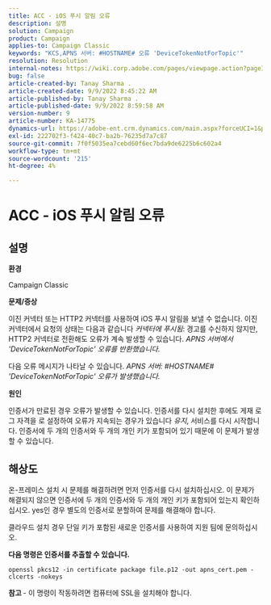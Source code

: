 ```yaml
---
title: ACC - iOS 푸시 알림 오류
description: 설명
solution: Campaign
product: Campaign
applies-to: Campaign Classic
keywords: "KCS,APNS 서버: #HOSTNAME# 오류 'DeviceTokenNotForTopic'"
resolution: Resolution
internal-notes: https://wiki.corp.adobe.com/pages/viewpage.action?pageId=1334124733
bug: false
article-created-by: Tanay Sharma .
article-created-date: 9/9/2022 8:45:22 AM
article-published-by: Tanay Sharma .
article-published-date: 9/9/2022 8:59:58 AM
version-number: 9
article-number: KA-14775
dynamics-url: https://adobe-ent.crm.dynamics.com/main.aspx?forceUCI=1&pagetype=entityrecord&etn=knowledgearticle&id=77b943bc-1b30-ed11-9db1-002248086735
exl-id: 222702f3-f424-40c7-ba2b-76235d7a7c87
source-git-commit: 7f0f5035ea7cebd60f6ec7bda9de6225b6c602a4
workflow-type: tm+mt
source-wordcount: '215'
ht-degree: 4%

---
```


# ACC - iOS 푸시 알림 오류

## 설명




<b>환경</b>



Campaign Classic



<b>문제/증상</b>



이진 커넥터 또는 HTTP2 커넥터를 사용하여 iOS 푸시 알림을 보낼 수 없습니다. 이진 커넥터에서 요청의 상태는 다음과 같습니다 *커넥터에 푸시됨*: 경고를 수신하지 않지만, HTTP2 커넥터로 전환해도 오류가 계속 발생할 수 있습니다. *APNS 서버에서 &#39;DeviceTokenNotForTopic&#39; 오류를 반환했습니다.*



다음 오류 메시지가 나타날 수 있습니다. *APNS 서버: #HOSTNAME# &#39;DeviceTokenNotForTopic&#39; 오류가 발생했습니다.*



<b>원인</b>



인증서가 만료된 경우 오류가 발생할 수 있습니다. 인증서를 다시 설치한 후에도 게재 로그 자격을 로 설정하여 오류가 지속되는 경우가 있습니다 *유지*, 서비스를 다시 시작합니다. 인증서에 두 개의 인증서와 두 개의 개인 키가 포함되어 있기 때문에 이 문제가 발생할 수 있습니다.










## 해상도


온-프레미스 설치 시 문제를 해결하려면 먼저 인증서를 다시 설치하십시오. 이 문제가 해결되지 않으면 인증서에 두 개의 인증서와 두 개의 개인 키가 포함되어 있는지 확인하십시오. yes인 경우 별도의 인증서로 분할하여 문제를 해결해야 합니다.

클라우드 설치 경우 단일 키가 포함된 새로운 인증서를 사용하여 지원 팀에 문의하십시오.



<b>다음 명령은 인증서를 추출할 수 있습니다.</b>

```
openssl pkcs12 -in certificate package file.p12 -out apns_cert.pem -clcerts -nokeys
```




<b>참고 </b>- 이 명령이 작동하려면 컴퓨터에 SSL을 설치해야 합니다.
